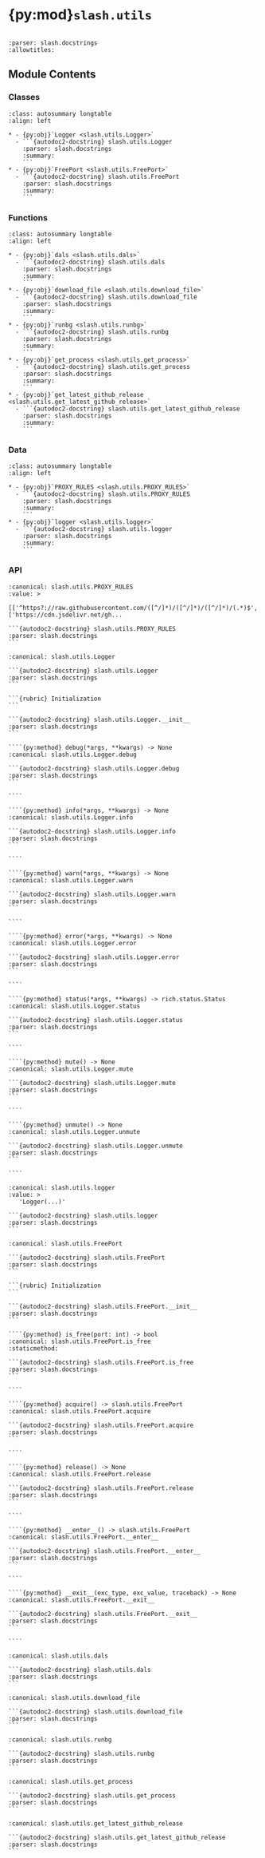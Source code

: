 # {py:mod}`slash.utils`

```{py:module} slash.utils
```

```{autodoc2-docstring} slash.utils
:parser: slash.docstrings
:allowtitles:
```

## Module Contents

### Classes

````{list-table}
:class: autosummary longtable
:align: left

* - {py:obj}`Logger <slash.utils.Logger>`
  - ```{autodoc2-docstring} slash.utils.Logger
    :parser: slash.docstrings
    :summary:
    ```
* - {py:obj}`FreePort <slash.utils.FreePort>`
  - ```{autodoc2-docstring} slash.utils.FreePort
    :parser: slash.docstrings
    :summary:
    ```
````

### Functions

````{list-table}
:class: autosummary longtable
:align: left

* - {py:obj}`dals <slash.utils.dals>`
  - ```{autodoc2-docstring} slash.utils.dals
    :parser: slash.docstrings
    :summary:
    ```
* - {py:obj}`download_file <slash.utils.download_file>`
  - ```{autodoc2-docstring} slash.utils.download_file
    :parser: slash.docstrings
    :summary:
    ```
* - {py:obj}`runbg <slash.utils.runbg>`
  - ```{autodoc2-docstring} slash.utils.runbg
    :parser: slash.docstrings
    :summary:
    ```
* - {py:obj}`get_process <slash.utils.get_process>`
  - ```{autodoc2-docstring} slash.utils.get_process
    :parser: slash.docstrings
    :summary:
    ```
* - {py:obj}`get_latest_github_release <slash.utils.get_latest_github_release>`
  - ```{autodoc2-docstring} slash.utils.get_latest_github_release
    :parser: slash.docstrings
    :summary:
    ```
````

### Data

````{list-table}
:class: autosummary longtable
:align: left

* - {py:obj}`PROXY_RULES <slash.utils.PROXY_RULES>`
  - ```{autodoc2-docstring} slash.utils.PROXY_RULES
    :parser: slash.docstrings
    :summary:
    ```
* - {py:obj}`logger <slash.utils.logger>`
  - ```{autodoc2-docstring} slash.utils.logger
    :parser: slash.docstrings
    :summary:
    ```
````

### API

````{py:data} PROXY_RULES
:canonical: slash.utils.PROXY_RULES
:value: >
   [['^https?://raw.githubusercontent.com/([^/]*)/([^/]*)/([^/]*)/(.*)$', ['https://cdn.jsdelivr.net/gh...

```{autodoc2-docstring} slash.utils.PROXY_RULES
:parser: slash.docstrings
```

````

`````{py:class} Logger()
:canonical: slash.utils.Logger

```{autodoc2-docstring} slash.utils.Logger
:parser: slash.docstrings
```

```{rubric} Initialization
```

```{autodoc2-docstring} slash.utils.Logger.__init__
:parser: slash.docstrings
```

````{py:method} debug(*args, **kwargs) -> None
:canonical: slash.utils.Logger.debug

```{autodoc2-docstring} slash.utils.Logger.debug
:parser: slash.docstrings
```

````

````{py:method} info(*args, **kwargs) -> None
:canonical: slash.utils.Logger.info

```{autodoc2-docstring} slash.utils.Logger.info
:parser: slash.docstrings
```

````

````{py:method} warn(*args, **kwargs) -> None
:canonical: slash.utils.Logger.warn

```{autodoc2-docstring} slash.utils.Logger.warn
:parser: slash.docstrings
```

````

````{py:method} error(*args, **kwargs) -> None
:canonical: slash.utils.Logger.error

```{autodoc2-docstring} slash.utils.Logger.error
:parser: slash.docstrings
```

````

````{py:method} status(*args, **kwargs) -> rich.status.Status
:canonical: slash.utils.Logger.status

```{autodoc2-docstring} slash.utils.Logger.status
:parser: slash.docstrings
```

````

````{py:method} mute() -> None
:canonical: slash.utils.Logger.mute

```{autodoc2-docstring} slash.utils.Logger.mute
:parser: slash.docstrings
```

````

````{py:method} unmute() -> None
:canonical: slash.utils.Logger.unmute

```{autodoc2-docstring} slash.utils.Logger.unmute
:parser: slash.docstrings
```

````

`````

````{py:data} logger
:canonical: slash.utils.logger
:value: >
   'Logger(...)'

```{autodoc2-docstring} slash.utils.logger
:parser: slash.docstrings
```

````

`````{py:class} FreePort(ports: typing.Iterable = None, timeout: int = -1)
:canonical: slash.utils.FreePort

```{autodoc2-docstring} slash.utils.FreePort
:parser: slash.docstrings
```

```{rubric} Initialization
```

```{autodoc2-docstring} slash.utils.FreePort.__init__
:parser: slash.docstrings
```

````{py:method} is_free(port: int) -> bool
:canonical: slash.utils.FreePort.is_free
:staticmethod:

```{autodoc2-docstring} slash.utils.FreePort.is_free
:parser: slash.docstrings
```

````

````{py:method} acquire() -> slash.utils.FreePort
:canonical: slash.utils.FreePort.acquire

```{autodoc2-docstring} slash.utils.FreePort.acquire
:parser: slash.docstrings
```

````

````{py:method} release() -> None
:canonical: slash.utils.FreePort.release

```{autodoc2-docstring} slash.utils.FreePort.release
:parser: slash.docstrings
```

````

````{py:method} __enter__() -> slash.utils.FreePort
:canonical: slash.utils.FreePort.__enter__

```{autodoc2-docstring} slash.utils.FreePort.__enter__
:parser: slash.docstrings
```

````

````{py:method} __exit__(exc_type, exc_value, traceback) -> None
:canonical: slash.utils.FreePort.__exit__

```{autodoc2-docstring} slash.utils.FreePort.__exit__
:parser: slash.docstrings
```

````

`````

````{py:function} dals(string)
:canonical: slash.utils.dals

```{autodoc2-docstring} slash.utils.dals
:parser: slash.docstrings
```
````

````{py:function} download_file(urls: typing.Union[str, typing.List[str]], path: typing.Union[str, pathlib.Path], desc: str = 'Downloading...', timeout: typing.Union[int, typing.Tuple[int, int]] = (15, 180), write_callback=None)
:canonical: slash.utils.download_file

```{autodoc2-docstring} slash.utils.download_file
:parser: slash.docstrings
```
````

````{py:function} runbg(command: typing.List[str]) -> int
:canonical: slash.utils.runbg

```{autodoc2-docstring} slash.utils.runbg
:parser: slash.docstrings
```
````

````{py:function} get_process(pid: typing.Optional[int] = None) -> typing.Union[psutil.Process, None]
:canonical: slash.utils.get_process

```{autodoc2-docstring} slash.utils.get_process
:parser: slash.docstrings
```
````

````{py:function} get_latest_github_release(repo: str, filename: str) -> typing.Optional[str]
:canonical: slash.utils.get_latest_github_release

```{autodoc2-docstring} slash.utils.get_latest_github_release
:parser: slash.docstrings
```
````
